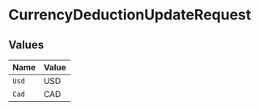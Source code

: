 # CurrencyDeductionUpdateRequest


## Values

| Name  | Value |
| ----- | ----- |
| `Usd` | USD   |
| `Cad` | CAD   |